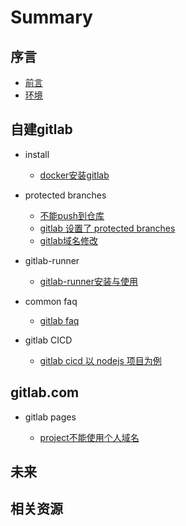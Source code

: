 # Summary #

## 序言 ##

* [前言](README.md)
* [环境](post/env.md)

## 自建gitlab ##

* install 

    * [docker安装gitlab](post/install-gitlab-with-docker.md)

* protected branches
    * [不能push到仓库](post/not-allowed-to-push-code-to-protected-branches.md)
    * [gitlab 设置了 protected branches](post/gitlab-protected-branches.md)
    * [gitlab域名修改](post/gitlab-change-url.md)

* gitlab-runner
    * [gitlab-runner安装与使用](post/gitlab-runner.md)

* common faq
    * [gitlab faq](post/gitlab-faq.md)

* gitlab CICD
    * [gitlab cicd 以 nodejs 项目为例](post/gitlab-node-project-cicd.md)

## gitlab.com ##

* gitlab pages 

    * [project不能使用个人域名](post/project-cannot-set-domain.md)


## 未来 ##


## 相关资源 ##


